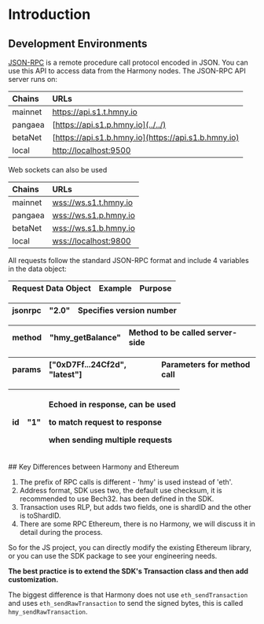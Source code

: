 # Introduction

## Development Environments

[JSON-RPC](https://en.wikipedia.org/wiki/JSON-RPC) is a remote procedure call protocol encoded in JSON. You can use this API to access data from the Harmony nodes. The JSON-RPC API server runs on:

| Chains | URLs |
| :--- | :--- |
| mainnet | [https://api.s1.t.hmny.io ](../../) |
| pangaea | [https://api.s1.p.hmny.io](../../) |
| betaNet | [https://api.s1.b.hmny.io](https://api.s1.b.hmny.io) |
| local | [http://localhost:9500](http://localhost:9500) |

Web sockets can also be used

| Chains | URLs |
| :--- | :--- |
| mainnet | [wss://ws.s1.t.hmny.io ](wss://ws.s1.t.hmny.io%20) |
| pangaea | [wss://ws.s1.p.hmny.io](wss://ws.s1.p.hmny.io) |
| betaNet | [wss://ws.s1.b.hmny.io](wss://ws.s1.b.hmny.io) |
| local | [wss://localhost:9800](./) |

All requests follow the standard JSON-RPC format and include 4 variables in the data object:

| Request Data Object | Example | Purpose |
| :--- | :--- | :--- |


| jsonrpc | "2.0" | Specifies version number |
| :--- | :--- | :--- |


| method | "hmy\_getBalance" | Method to be called server-side |
| :--- | :--- | :--- |


| params | \["0xD7Ff...24Cf2d", "latest"\] | Parameters for method call |
| :--- | :--- | :--- |


<table>
  <thead>
    <tr>
      <th style="text-align:left">id</th>
      <th style="text-align:left">&quot;1&quot;</th>
      <th style="text-align:left">
        <p>Echoed in response, can be used</p>
        <p>to match request to response</p>
        <p>when sending multiple requests</p>
      </th>
    </tr>
  </thead>
  <tbody></tbody>
</table>## Key Differences between Harmony and Ethereum

1. The prefix of RPC calls is different - 'hmy' is used instead of 'eth'.
2. Address format, SDK uses two, the default use checksum, it is recommended to use Bech32. has been defined in the SDK.
3. Transaction uses RLP, but adds two fields, one is shardID and the other is toShardID.
4. There are some RPC Ethereum, there is no Harmony, we will discuss it in detail during the process.

So for the JS project, you can directly modify the existing Ethereum library, or you can use the SDK package to see your engineering needs.

**The best practice is to extend the SDK's Transaction class and then add customization.**

The biggest difference is that Harmony does not use `eth_sendTransaction` and uses `eth_sendRawTransaction` to send the signed bytes, this is called `hmy_sendRawTransaction`.

